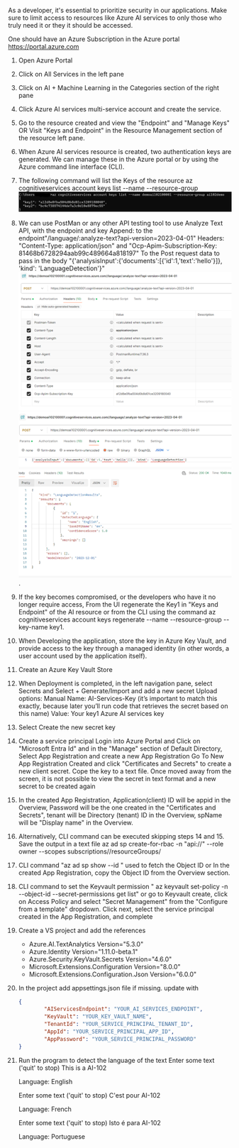 As a developer, it's essential to prioritize security in our applications. Make sure to limit access to resources like Azure AI services to only those who truly need it or they it should be accessed.

One should have an Azure Subscription in the Azure portal https://portal.azure.com

1. Open Azure Portal

2. Click on All Services in the left pane

3. Click on AI + Machine Learning in the Categories section of the right pane

4. Click Azure AI services multi-service account and create the service.

5. Go to the resource created and view the "Endpoint" and "Manage Keys" OR Visit "Keys and Endpoint" in the Resource Management section of the resource left pane.

6. When Azure AI services resource is created, two authentication keys are generated. We can manage these in the Azure portal or by using the Azure command line interface (CLI). 

7. The following command will list the Keys of the resource
	az cognitiveservices account keys list --name <resourceName> --resource-group <resourceGroup>
	![Resource Keys](images/servicekeys.png)	

8. We can use PostMan or any other API testing tool to use  Analyze Text API, with the endpoint and key
	Append: to the endpoint"/language/:analyze-text?api-version=2023-04-01"
	Headers: "Content-Type: application/json" and "Ocp-Apim-Subscription-Key: 81468b6728294aab99c489664a818197"
To the Post request data to pass in the body "{'analysisInput':{'documents':[{'id':1,'text':'hello'}]}, 'kind': 'LanguageDetection'}"
![Request Headers](images/requestheaders.png)
![Request Body Response](images/requestbodyandresponse.png).

9. If the key becomes compromised, or the developers who have it no longer require access, From the UI regenerate the Key1 in "Keys and Endpoint" of the AI resource or from the CLI using the command
 az cognitiveservices account keys regenerate --name <resourceName> --resource-group <resourceGroup> --key-name key1.

10. When Developing the application, store the key in Azure Key Vault, and provide access to the key through a managed identity (in other words, a user account used by the application itself).

11. Create an Azure Key Vault Store

12. When Deployment is completed, in the left navigation pane, select Secrets and Select + Generate/Import and add a new secret 
 	Upload options: Manual
	Name: AI-Services-Key (it’s important to match this exactly, because later you’ll run code that retrieves the secret based on this name)
	Value: Your key1 Azure AI services key

13. Select Create the new secret key

14. Create a service principal
	Login into Azure Portal and Click on "Microsoft Entra Id" and in the "Manage" section of Default Directory, Select App Registration and create a new App Registration
	Go To New App Registration Created and click "Certificates and Secrets" to create a new client secret. Cope the key to a text file. Once moved away from the screen, it is not possible to view the secret in text format and a new secret to be created again
	
15. In the created App Registration, Application(client) ID will be appid in the Overview, Password will be the one created in the "Certificates and Secrets", tenant will be Directory (tenant) ID in the Overview, spName will be "Display name" in the Overview.

16. Alternatively, CLI command can be executed skipping steps 14 and 15. Save the output in a text file
	 az ad sp create-for-rbac -n "api://<spName>" --role owner --scopes subscriptions/<subscriptionId>/resourceGroups/<resourceGroup>

17. CLI command "az ad sp show --id <appId>" used to fetch the Object ID or  In the created App Registration, copy the Object ID from the Overview section.

18. CLI command to set the Keyvault permission " az keyvault set-policy -n <keyVaultName> --object-id <objectId> --secret-permissions get list" or go to Keyvault create, click on Access Policy and select "Secret Management" from the "Configure from a template" dropdown. Click next, select the service principal created in the App Registration, and complete

19. Create a VS project and add the references 
	* Azure.AI.TextAnalytics Version="5.3.0"
	* Azure.Identity Version="1.11.0-beta.1"
	* Azure.Security.KeyVault.Secrets Version="4.6.0"
	* Microsoft.Extensions.Configuration Version="8.0.0"
	* Microsoft.Extensions.Configuration.Json Version="6.0.0"

20. In the project add appsettings.json file if missing.
	update with	
	```json
	{
    		"AIServicesEndpoint": "YOUR_AI_SERVICES_ENDPOINT",
    		"KeyVault": "YOUR_KEY_VAULT_NAME",
    		"TenantId": "YOUR_SERVICE_PRINCIPAL_TENANT_ID",
    		"AppId": "YOUR_SERVICE_PRINCIPAL_APP_ID",
    		"AppPassword": "YOUR_SERVICE_PRINCIPAL_PASSWORD"
	} 
	```

21. Run the program to detect the language of the text
	Enter some text ('quit' to stop)
		This is a AI-102
	
	Language: English

	Enter some text ('quit' to stop)
		C'est pour AI-102

	Language: French

	Enter some text ('quit' to stop)
		Isto é para AI-102
	
	Language: Portuguese
